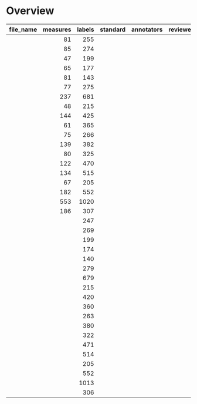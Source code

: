 # Overview
|file_name|measures|labels|standard|annotators|reviewers|
|---------|-------:|-----:|--------|----------|---------|
|         |      81|   255|        |          |         |
|         |      85|   274|        |          |         |
|         |      47|   199|        |          |         |
|         |      65|   177|        |          |         |
|         |      81|   143|        |          |         |
|         |      77|   275|        |          |         |
|         |     237|   681|        |          |         |
|         |      48|   215|        |          |         |
|         |     144|   425|        |          |         |
|         |      61|   365|        |          |         |
|         |      75|   266|        |          |         |
|         |     139|   382|        |          |         |
|         |      80|   325|        |          |         |
|         |     122|   470|        |          |         |
|         |     134|   515|        |          |         |
|         |      67|   205|        |          |         |
|         |     182|   552|        |          |         |
|         |     553|  1020|        |          |         |
|         |     186|   307|        |          |         |
|         |        |   247|        |          |         |
|         |        |   269|        |          |         |
|         |        |   199|        |          |         |
|         |        |   174|        |          |         |
|         |        |   140|        |          |         |
|         |        |   279|        |          |         |
|         |        |   679|        |          |         |
|         |        |   215|        |          |         |
|         |        |   420|        |          |         |
|         |        |   360|        |          |         |
|         |        |   263|        |          |         |
|         |        |   380|        |          |         |
|         |        |   322|        |          |         |
|         |        |   471|        |          |         |
|         |        |   514|        |          |         |
|         |        |   205|        |          |         |
|         |        |   552|        |          |         |
|         |        |  1013|        |          |         |
|         |        |   306|        |          |         |
